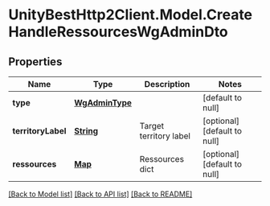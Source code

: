 # UnityBestHttp2Client.Model.CreateHandleRessourcesWgAdminDto
## Properties

Name | Type | Description | Notes
------------ | ------------- | ------------- | -------------
**type** | [**WgAdminType**](WgAdminType.md) |  | [default to null]
**territoryLabel** | [**String**](string.md) | Target territory label | [optional] [default to null]
**ressources** | [**Map**](integer.md) | Ressources dict | [optional] [default to null]

[[Back to Model list]](../README.md#documentation-for-models) [[Back to API list]](../README.md#documentation-for-api-endpoints) [[Back to README]](../README.md)

